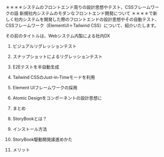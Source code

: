 ＊＊＊＊システムのフロントエンド周りの設計思想やテスト、CSSフレームワークの話
新規社内システムのモダンなフロントエンド開発について
＊＊＊＊で新しく社内システムを開発した際のフロントエンドの設計思想やその自動テスト、CSSフレームワーク（ElementUI＋Tailwind CSS）について、紹介いたします。

その前のタイトルは、Webシステム内製による社内DX

1. ビジュアルリグレッションテスト
2. スナップショットによるリグレッションテスト
3. E2Eテストを半自動生成
4. Tailwind CSSのJust-in-Timeモードを利用
5. Element UIフレームワークの採用
6. Atomic Designをコンポーネントの設計思想に
7. まとめ

2. StoryBookとは？
3. インストール方法
4. StoryBook駆動開発䛾進めかた
5. メリット

　
